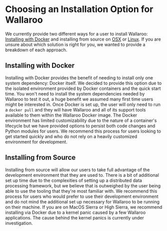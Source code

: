 # Choosing an Installation Option for Wallaroo

We currently provide two different ways for a user to install Wallaroo: [Installing with Docker](/book/getting-started/docker-setup.md) and installing from source on [OSX](/book/getting-started/macos-setup.md) or [Linux](/book/getting-started/linux-setup.md). If you are unsure about which solution is right for you, we wanted to provide a breakdown of each approach.

## Installing with Docker

Installing with Docker provides the benefit of needing to install only one system dependency: Docker itself. We decided to provide this option due to the isolated environment provided by Docker containers and the quick start time. You won't need to install the system dependencies needed by Wallaroo to test it out, a huge benefit we assumed many first time users might be interested in. Once Docker is set up, the user will only need to run a `docker pull` and they will have Wallaroo and all of its support tools available to them within the Wallaroo Docker image. The Docker environment has limited customizability due to the nature of a container's lifecycle but we have provided options to persist both code changes and Python modules for users. We recommend this process for users looking to get started quickly and who do not rely on a heavily customized environment for development.

## Installing from Source

Installing from source will allow our users to take full advantage of the development environment that they are used to. There is a bit of additional set up time due to the complexities of setting up a distributed data processing framework, but we believe that is outweighed by the user being able to use the tooling that they're most familiar with. We recommend this process for users who would prefer to use their development environment and do not mind the additional set up necessary for Wallaroo to be running on their machine. If you are on MacOS Sierra or High Sierra, we recommend installing via Docker due to a kernel panic caused by a few Wallaroo applications. The cause behind the kernel panics is currently under investigation.

